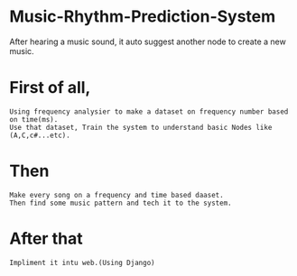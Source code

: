 # Music-Rhythm-Prediction-System
After hearing a music sound, it auto suggest another node to create a new music.

# First of all,
    Using frequency analysier to make a dataset on frequency number based on time(ms).
    Use that dataset, Train the system to understand basic Nodes like (A,C,c#...etc).
# Then
    Make every song on a frequency and time based daaset.
    Then find some music pattern and tech it to the system.
# After that
    Impliment it intu web.(Using Django)
